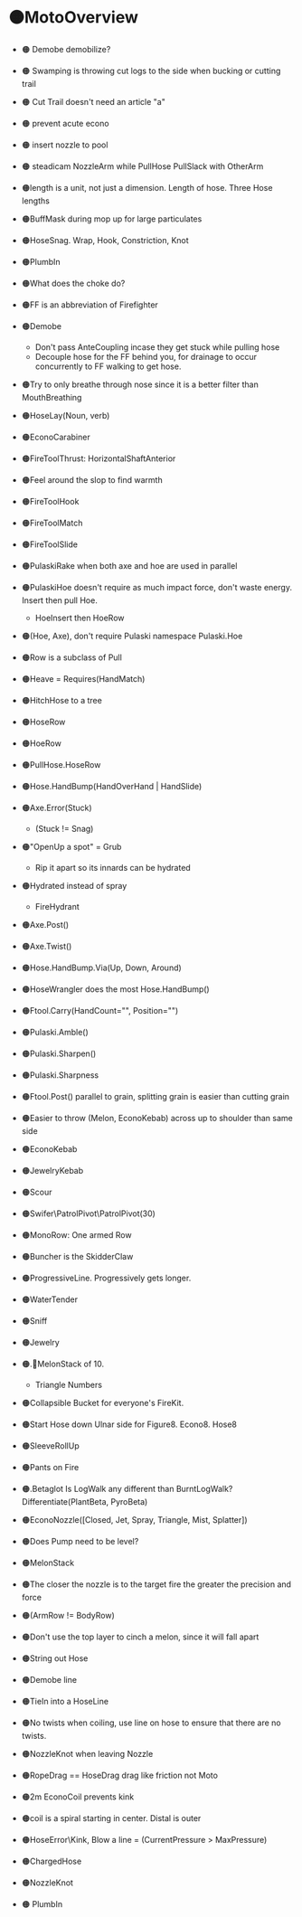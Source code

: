 # 🟠<moto>MotoOverview</moto>

- 🟠<moto></moto> Demobe demobilize?  
- 🟠<moto></moto> Swamping is throwing cut logs to the side when bucking or cutting trail
- 🟠<moto></moto> Cut Trail doesn't need an article "a"
- 🟠<moto></moto> prevent acute econo
- 🟠<moto></moto> insert nozzle to pool
- 🟠<moto></moto> steadicam NozzleArm while PullHose PullSlack with OtherArm
- 🟠<moto></moto>length is a unit, not just a dimension. Length of hose. Three Hose lengths
- 🟠<moto></moto>BuffMask during mop up for large particulates
- 🟠<moto></moto>HoseSnag. Wrap, Hook, Constriction, Knot
- 🟠<moto></moto>PlumbIn
- 🟠<moto></moto>What does the choke do?
- 🟠<moto></moto>FF is an abbreviation of Firefighter
- 🟠<moto></moto>Demobe
    - Don't pass AnteCoupling incase they get stuck while pulling hose
    - Decouple hose for the FF behind you, for drainage to occur concurrently to FF walking to get hose.
- 🟠<moto></moto>Try to only breathe through nose since it is a better filter than MouthBreathing
- 🟠<moto></moto>HoseLay(Noun, verb)
- 🟠<moto></moto>EconoCarabiner
- 🟠<moto></moto>FireToolThrust: HorizontalShaftAnterior
- 🟠<moto></moto>Feel around the slop to find warmth
- 🟠<moto></moto>FireToolHook
- 🟠<moto></moto>FireToolMatch
- 🟠<moto></moto>FireToolSlide
- 🟠<moto></moto>PulaskiRake when both axe and hoe are used in parallel
- 🟠<moto></moto>PulaskiHoe doesn't require as much impact force, don't waste energy. Insert then pull Hoe.
    - HoeInsert then HoeRow
- 🟠<moto></moto>(Hoe, Axe), don't require Pulaski namespace Pulaski.Hoe
- 🟠<moto></moto>Row is a subclass of Pull
- 🟠<moto></moto>Heave = Requires(HandMatch)
- 🟠<moto></moto>HitchHose to a tree
- 🟠<moto></moto>HoseRow
- 🟠<moto></moto>HoeRow
- 🟠<moto></moto>PullHose.HoseRow
- 🟠<moto></moto>Hose.HandBump(HandOverHand | HandSlide)
- 🟠<moto></moto>Axe.Error(Stuck)
    - (Stuck != Snag)
- 🟠<moto></moto>"OpenUp a spot" = Grub
    - Rip it apart so its innards can be hydrated
- 🟠<moto></moto>Hydrated instead of spray
    - FireHydrant
- 🟠<moto></moto>Axe.Post()
- 🟠<moto></moto>Axe.Twist()
- 🟠<moto></moto>Hose.HandBump.Via(Up, Down, Around)
- 🟠<moto></moto>HoseWrangler does the most Hose.HandBump()
- 🟠<moto></moto>Ftool.Carry(HandCount="", Position="")
- 🟠<moto></moto>Pulaski.Amble()
- 🟠<moto></moto>Pulaski.Sharpen()
- 🟠<moto></moto>Pulaski.Sharpness
- 🟠<moto></moto>Ftool.Post() parallel to grain, splitting grain is easier than cutting grain
- 🟠<moto></moto>Easier to throw (Melon, EconoKebab) across up to shoulder than same side
- 🟠<moto></moto>EconoKebab
- 🟠<moto></moto>JewelryKebab
- 🟠<moto></moto>Scour
- 🟠<moto></moto>Swifer\PatrolPivot\PatrolPivot(30)
- 🟠<moto></moto>MonoRow: One armed Row
- 🟠<moto></moto>Buncher is the SkidderClaw
- 🟠<moto></moto>ProgressiveLine. Progressively gets longer.
- 🟠<moto></moto>WaterTender
- 🟠<moto></moto>Sniff
- 🟠<moto></moto>Jewelry
- 🟠<moto></moto>.🔻<via></via>MelonStack of 10.
    - Triangle Numbers
- 🟠<moto></moto>Collapsible Bucket for everyone's FireKit.
- 🟠<moto></moto>Start Hose down Ulnar side for Figure8. Econo8. Hose8
- 🟠<moto></moto>SleeveRollUp
- 🟠<moto></moto>Pants on Fire
- 🟠<moto></moto>.Betaglot Is LogWalk any different than BurntLogWalk? Differentiate(PlantBeta, PyroBeta)
- 🟠<moto></moto>EconoNozzle([Closed, Jet, Spray, Triangle, Mist, Splatter])
- 🟠<moto></moto>Does Pump need to be level?
- 🟠<moto></moto>MelonStack
- 🟠<moto></moto>The closer the nozzle is to the target fire the greater the precision and force
- 🟠<moto></moto>(ArmRow != BodyRow)
- 🟠<moto></moto>Don't use the top layer to cinch a melon, since it will fall apart
- 🟠<moto></moto>String out Hose
- 🟠<moto></moto>Demobe line
- 🟠<moto></moto>TieIn into a HoseLine
- 🟠<moto></moto>No twists when coiling, use line on hose to ensure that there are no twists.
- 🟠<moto></moto>NozzleKnot when leaving Nozzle
- 🟠<moto></moto>RopeDrag == HoseDrag drag like friction not Moto
- 🟠<moto></moto>2m EconoCoil prevents kink
- 🟠<moto></moto>coil is a spiral starting in center. Distal is outer
- 🟠<moto></moto>HoseError\Kink, Blow a line = (CurrentPressure > MaxPressure)
- 🟠<moto></moto>ChargedHose
- 🟠<moto></moto>NozzleKnot

- 🟠<moto></moto> PlumbIn
